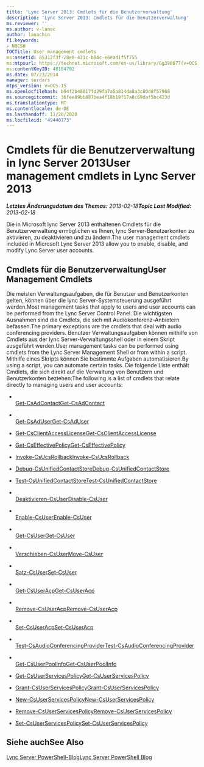 ```yaml
---
title: 'Lync Server 2013: Cmdlets für die Benutzerverwaltung'
description: 'Lync Server 2013: Cmdlets für die Benutzerverwaltung'
ms.reviewer: ''
ms.author: v-lanac
author: lanachin
f1.keywords:
- NOCSH
TOCTitle: User management cmdlets
ms:assetid: 85312f3f-28e8-421c-b94c-e6ead1f5f755
ms:mtpsurl: https://technet.microsoft.com/en-us/library/Gg398677(v=OCS.15)
ms:contentKeyID: 48184702
ms.date: 07/23/2014
manager: serdars
mtps_version: v=OCS.15
ms.openlocfilehash: b94f2b48017fd29fa7a5a814da8a3c80d8f57968
ms.sourcegitcommit: 36fee89bb887bea4f18b19f17a8c69daf5bc423d
ms.translationtype: MT
ms.contentlocale: de-DE
ms.lasthandoff: 11/26/2020
ms.locfileid: "49440773"
---
```

# <a name="user-management-cmdlets-in-lync-server-2013"></a><span data-ttu-id="0538b-103">Cmdlets für die Benutzerverwaltung in lync Server 2013</span><span class="sxs-lookup"><span data-stu-id="0538b-103">User management cmdlets in Lync Server 2013</span></span>

<div data-xmlns="http://www.w3.org/1999/xhtml">

<div class="topic" data-xmlns="http://www.w3.org/1999/xhtml" data-msxsl="urn:schemas-microsoft-com:xslt" data-cs="https://msdn.microsoft.com/">

<div data-asp="https://msdn2.microsoft.com/asp">



</div>

<div id="mainSection">

<div id="mainBody"><span data-ttu-id="0538b-104">

<span> </span></span><span class="sxs-lookup"><span data-stu-id="0538b-104">

<span> </span></span></span>

<span data-ttu-id="0538b-105">_**Letztes Änderungsdatum des Themas:** 2013-02-18_</span><span class="sxs-lookup"><span data-stu-id="0538b-105">_**Topic Last Modified:** 2013-02-18_</span></span>

<span data-ttu-id="0538b-106">Die in Microsoft lync Server 2013 enthaltenen Cmdlets für die Benutzerverwaltung ermöglichen es Ihnen, lync Server-Benutzerkonten zu aktivieren, zu deaktivieren und zu ändern.</span><span class="sxs-lookup"><span data-stu-id="0538b-106">The user management cmdlets included in Microsoft Lync Server 2013 allow you to enable, disable, and modify Lync Server user accounts.</span></span>

<div>

## <a name="user-management-cmdlets"></a><span data-ttu-id="0538b-107">Cmdlets für die Benutzerverwaltung</span><span class="sxs-lookup"><span data-stu-id="0538b-107">User Management Cmdlets</span></span>

<span data-ttu-id="0538b-108">Die meisten Verwaltungsaufgaben, die für Benutzer und Benutzerkonten gelten, können über die lync Server-Systemsteuerung ausgeführt werden.</span><span class="sxs-lookup"><span data-stu-id="0538b-108">Most management tasks that apply to users and user accounts can be performed from the Lync Server Control Panel.</span></span> <span data-ttu-id="0538b-109">Die wichtigsten Ausnahmen sind die Cmdlets, die sich mit Audiokonferenz-Anbietern befassen.</span><span class="sxs-lookup"><span data-stu-id="0538b-109">The primary exceptions are the cmdlets that deal with audio conferencing providers.</span></span> <span data-ttu-id="0538b-110">Benutzer Verwaltungsaufgaben können mithilfe von Cmdlets aus der lync Server-Verwaltungsshell oder in einem Skript ausgeführt werden.</span><span class="sxs-lookup"><span data-stu-id="0538b-110">User management tasks can be performed using cmdlets from the Lync Server Management Shell or from within a script.</span></span> <span data-ttu-id="0538b-111">Mithilfe eines Skripts können Sie bestimmte Aufgaben automatisieren.</span><span class="sxs-lookup"><span data-stu-id="0538b-111">By using a script, you can automate certain tasks.</span></span> <span data-ttu-id="0538b-112">Die folgende Liste enthält Cmdlets, die sich direkt auf die Verwaltung von Benutzern und Benutzerkonten beziehen:</span><span class="sxs-lookup"><span data-stu-id="0538b-112">The following is a list of cmdlets that relate directly to managing users and user accounts:</span></span>

  - <span></span>  
    [<span data-ttu-id="0538b-113">Get-CsAdContact</span><span class="sxs-lookup"><span data-stu-id="0538b-113">Get-CsAdContact</span></span>](https://docs.microsoft.com/powershell/module/skype/Get-CsAdContact)

<!-- end list -->

  - <span></span>  
    [<span data-ttu-id="0538b-114">Get-CsAdUser</span><span class="sxs-lookup"><span data-stu-id="0538b-114">Get-CsAdUser</span></span>](https://docs.microsoft.com/powershell/module/skype/Get-CsAdUser)

<!-- end list -->

  - [<span data-ttu-id="0538b-115">Get-CsClientAccessLicense</span><span class="sxs-lookup"><span data-stu-id="0538b-115">Get-CsClientAccessLicense</span></span>](https://docs.microsoft.com/powershell/module/skype/Get-CsClientAccessLicense)

<!-- end list -->

  - [<span data-ttu-id="0538b-116">Get-CsEffectivePolicy</span><span class="sxs-lookup"><span data-stu-id="0538b-116">Get-CsEffectivePolicy</span></span>](https://docs.microsoft.com/powershell/module/skype/Get-CsEffectivePolicy)

<!-- end list -->

  - [<span data-ttu-id="0538b-117">Invoke-CsUcsRollback</span><span class="sxs-lookup"><span data-stu-id="0538b-117">Invoke-CsUcsRollback</span></span>](https://docs.microsoft.com/powershell/module/skype/Invoke-CsUcsRollback)

<!-- end list -->

  - [<span data-ttu-id="0538b-118">Debug-CsUnifiedContactStore</span><span class="sxs-lookup"><span data-stu-id="0538b-118">Debug-CsUnifiedContactStore</span></span>](https://docs.microsoft.com/powershell/module/skype/Debug-CsUnifiedContactStore)

  - [<span data-ttu-id="0538b-119">Test-CsUnifiedContactStore</span><span class="sxs-lookup"><span data-stu-id="0538b-119">Test-CsUnifiedContactStore</span></span>](https://docs.microsoft.com/powershell/module/skype/Test-CsUnifiedContactStore)

<!-- end list -->

  - <span></span>  
    [<span data-ttu-id="0538b-120">Deaktivieren-CsUser</span><span class="sxs-lookup"><span data-stu-id="0538b-120">Disable-CsUser</span></span>](https://docs.microsoft.com/powershell/module/skype/Disable-CsUser)

  - <span></span>  
    [<span data-ttu-id="0538b-121">Enable-CsUser</span><span class="sxs-lookup"><span data-stu-id="0538b-121">Enable-CsUser</span></span>](https://docs.microsoft.com/powershell/module/skype/Enable-CsUser)

  - <span></span>  
    [<span data-ttu-id="0538b-122">Get-CsUser</span><span class="sxs-lookup"><span data-stu-id="0538b-122">Get-CsUser</span></span>](https://docs.microsoft.com/powershell/module/skype/Get-CsUser)

  - <span></span>  
    [<span data-ttu-id="0538b-123">Verschieben-CsUser</span><span class="sxs-lookup"><span data-stu-id="0538b-123">Move-CsUser</span></span>](https://docs.microsoft.com/powershell/module/skype/Move-CsUser)

  - <span></span>  
    [<span data-ttu-id="0538b-124">Satz-CsUser</span><span class="sxs-lookup"><span data-stu-id="0538b-124">Set-CsUser</span></span>](https://docs.microsoft.com/powershell/module/skype/Set-CsUser)

<!-- end list -->

  - <span></span>  
    [<span data-ttu-id="0538b-125">Get-CsUserAcp</span><span class="sxs-lookup"><span data-stu-id="0538b-125">Get-CsUserAcp</span></span>](https://docs.microsoft.com/powershell/module/skype/Get-CsUserAcp)

  - <span></span>  
    [<span data-ttu-id="0538b-126">Remove-CsUserAcp</span><span class="sxs-lookup"><span data-stu-id="0538b-126">Remove-CsUserAcp</span></span>](https://docs.microsoft.com/powershell/module/skype/Remove-CsUserAcp)

  - <span></span>  
    [<span data-ttu-id="0538b-127">Set-CsUserAcp</span><span class="sxs-lookup"><span data-stu-id="0538b-127">Set-CsUserAcp</span></span>](https://docs.microsoft.com/powershell/module/skype/Set-CsUserAcp)

  - <span></span>  
    [<span data-ttu-id="0538b-128">Test-CsAudioConferencingProvider</span><span class="sxs-lookup"><span data-stu-id="0538b-128">Test-CsAudioConferencingProvider</span></span>](https://docs.microsoft.com/powershell/module/skype/Test-CsAudioConferencingProvider)

<!-- end list -->

  - <span></span>  
    [<span data-ttu-id="0538b-129">Get-CsUserPoolInfo</span><span class="sxs-lookup"><span data-stu-id="0538b-129">Get-CsUserPoolInfo</span></span>](https://docs.microsoft.com/powershell/module/skype/Get-CsUserPoolInfo)

<!-- end list -->

  - [<span data-ttu-id="0538b-130">Get-CsUserServicesPolicy</span><span class="sxs-lookup"><span data-stu-id="0538b-130">Get-CsUserServicesPolicy</span></span>](https://docs.microsoft.com/powershell/module/skype/Get-CsUserServicesPolicy)

  - [<span data-ttu-id="0538b-131">Grant-CsUserServicesPolicy</span><span class="sxs-lookup"><span data-stu-id="0538b-131">Grant-CsUserServicesPolicy</span></span>](https://docs.microsoft.com/powershell/module/skype/Grant-CsUserServicesPolicy)

  - [<span data-ttu-id="0538b-132">New-CsUserServicesPolicy</span><span class="sxs-lookup"><span data-stu-id="0538b-132">New-CsUserServicesPolicy</span></span>](https://docs.microsoft.com/powershell/module/skype/New-CsUserServicesPolicy)

  - [<span data-ttu-id="0538b-133">Remove-CsUserServicesPolicy</span><span class="sxs-lookup"><span data-stu-id="0538b-133">Remove-CsUserServicesPolicy</span></span>](https://docs.microsoft.com/powershell/module/skype/Remove-CsUserServicesPolicy)

  - [<span data-ttu-id="0538b-134">Set-CsUserServicesPolicy</span><span class="sxs-lookup"><span data-stu-id="0538b-134">Set-CsUserServicesPolicy</span></span>](https://docs.microsoft.com/powershell/module/skype/Set-CsUserServicesPolicy)

</div>

<div>

## <a name="see-also"></a><span data-ttu-id="0538b-135">Siehe auch</span><span class="sxs-lookup"><span data-stu-id="0538b-135">See Also</span></span>


[<span data-ttu-id="0538b-136">Lync Server PowerShell-Blog</span><span class="sxs-lookup"><span data-stu-id="0538b-136">Lync Server PowerShell Blog</span></span>](https://go.microsoft.com/fwlink/p/?linkid=203150)  
  

<span data-ttu-id="0538b-137"></div>

</div>

<span> </span>

</div>

</div>

</span><span class="sxs-lookup"><span data-stu-id="0538b-137"></div>

</div>

<span> </span>

</div>

</div>

</span></span></div>

